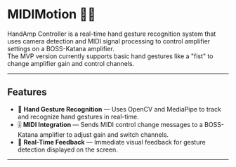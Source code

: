 # MIDIMotion 🎸🤘  
HandAmp Controller is a real-time hand gesture recognition system that uses camera detection and MIDI signal processing to control amplifier settings on a BOSS-Katana amplifier.  
The MVP version currently supports basic hand gestures like a "fist" to change amplifier gain and control channels.  

---

## Features  
- 🎥 **Hand Gesture Recognition** — Uses OpenCV and MediaPipe to track and recognize hand gestures in real-time.  
- 🎚️ **MIDI Integration** — Sends MIDI control change messages to a BOSS-Katana amplifier to adjust gain and switch channels.  
- 🔄 **Real-Time Feedback** — Immediate visual feedback for gesture detection displayed on the screen.  

---
